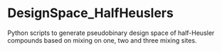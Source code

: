 # DesignSpace_HalfHeuslers
Python scripts to generate pseudobinary design space of half-Heusler compounds based on mixing on one, two and three mixing sites.
